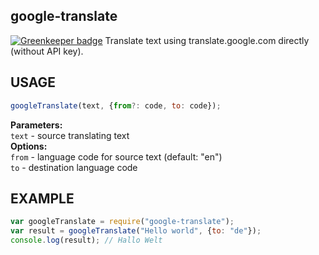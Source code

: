 google-translate
----------------

[![Greenkeeper badge](https://badges.greenkeeper.io/unlight/google-translate.svg)](https://greenkeeper.io/)
Translate text using translate.google.com directly (without API key).


USAGE
-----
```js
googleTranslate(text, {from?: code, to: code});
```
**Parameters:**  
`text` - source translating text  
**Options:**  
`from` - language code for source text (default: "en")  
`to` - destination language code  

EXAMPLE
-------
```js
var googleTranslate = require("google-translate");
var result = googleTranslate("Hello world", {to: "de"});
console.log(result); // Hallo Welt
```